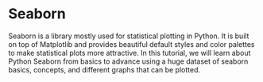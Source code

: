 # Seaborn
Seaborn is a library mostly used for statistical plotting in Python. It is built on top of Matplotlib and provides beautiful default styles and color palettes to make statistical plots more attractive.
In this tutorial, we will learn about Python Seaborn from basics to advance using a huge dataset of seaborn basics, concepts, and different graphs that can be plotted.
